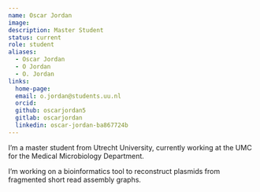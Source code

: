 ```yaml
---
name: Oscar Jordan
image: 
description: Master Student
status: current
role: student
aliases:
  - Oscar Jordan
  - O Jordan
  - O. Jordan
links:
  home-page:
  email: o.jordan@students.uu.nl
  orcid:
  github: oscarjordan5
  gitlab: oscarjordan
  linkedin: oscar-jordan-ba867724b
---
```


I’m a master student from Utrecht University, currently working at the UMC for the Medical Microbiology Department.

I’m working on a bioinformatics tool to reconstruct plasmids from fragmented short read assembly graphs.
